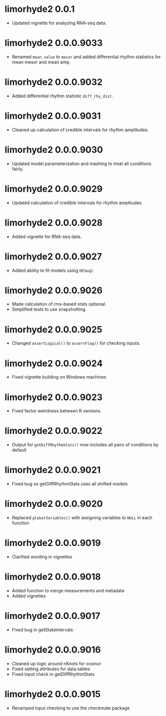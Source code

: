 # limorhyde2 0.0.1
* Updated vignette for analyzing RNA-seq data.

# limorhyde2 0.0.0.9033
* Renamed `mean_value` to `mesor` and added differential rhythm statistics for mean mesor and mean amp.

# limorhyde2 0.0.0.9032
* Added differential rhythm statistic `diff_rhy_dist`.

# limorhyde2 0.0.0.9031
* Cleaned up calculation of credible intervals for rhythm amplitudes.

# limorhyde2 0.0.0.9030
* Updated model parameterization and mashing to treat all conditions fairly.

# limorhyde2 0.0.0.9029
* Updated calculation of credible intervals for rhythm amplitudes.

# limorhyde2 0.0.0.9028
* Added vignette for RNA-seq data.

# limorhyde2 0.0.0.9027
* Added ability to fit models using `DESeq2`.

# limorhyde2 0.0.0.9026
* Made calculation of rms-based stats optional.
* Simplified tests to use snapshotting.

# limorhyde2 0.0.0.9025
* Changed `assertLogical()` to `assertFlag()` for checking inputs.

# limorhyde2 0.0.0.9024
* Fixed vignette building on Windows machines

# limorhyde2 0.0.0.9023
* Fixed factor weirdness between R versions

# limorhyde2 0.0.0.9022
* Output for `getDiffRhythmStats()` now includes all pairs of conditions by default

# limorhyde2 0.0.0.9021
* Fixed bug so getDiffRhythmStats uses all shifted models

# limorhyde2 0.0.0.9020
* Replaced `globalVariables()` with assigning variables to `NULL` in each function

# limorhyde2 0.0.0.9019
* Clarified wording in vignettes

# limorhyde2 0.0.0.9018
* Added function to merge measurements and metadata
* Added vignettes

# limorhyde2 0.0.0.9017
* Fixed bug in getStatsIntervals

# limorhyde2 0.0.0.9016
* Cleaned up logic around nKnots for cosinor
* Fixed setting attributes for data.tables
* Fixed input check in getDiffRhythmStats

# limorhyde2 0.0.0.9015
* Revamped input checking to use the checkmate package

